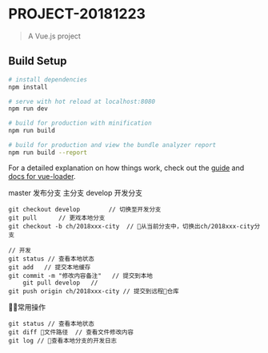 # PROJECT-20181223

> A Vue.js project

## Build Setup

``` bash
# install dependencies
npm install

# serve with hot reload at localhost:8080
npm run dev

# build for production with minification
npm run build

# build for production and view the bundle analyzer report
npm run build --report
```

For a detailed explanation on how things work, check out the [guide](http://vuejs-templates.github.io/webpack/) and [docs for vue-loader](http://vuejs.github.io/vue-loader).


master 发布分支 主分支
develop 开发分支
    
    git checkout develop        // 切换至开发分支
    git pull      // 更戏本地分支
    git checkout -b ch/2018xxx-city  // 从当前分支中，切换出ch/2018xxx-city分支

    // 开发 
    git status // 查看本地状态
    git add   // 提交本地缓存
    git commit -m "修改内容备注"   // 提交到本地
        git pull develop   // 
    git push origin ch/2018xxx-city // 提交到远程仓库
    

常用操作

    git status // 查看本地状态
    git diff 文件路径  // 查看文件修改内容
    git log // 查看本地分支的开发日志

    
